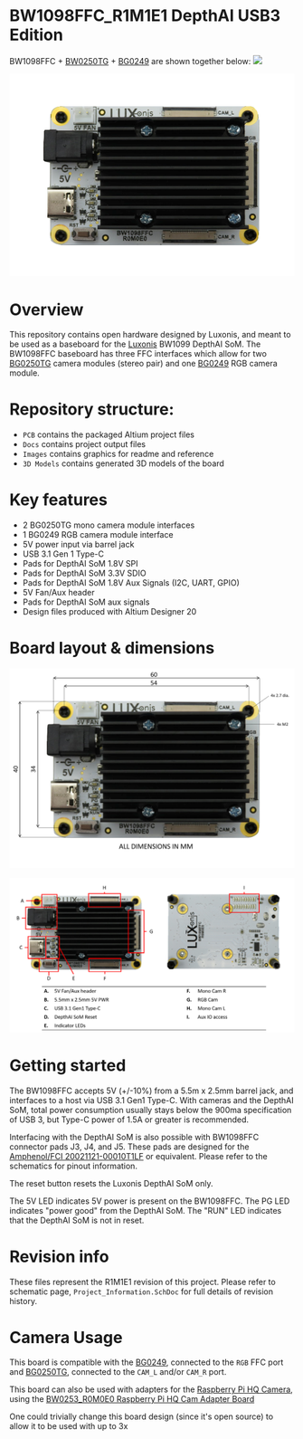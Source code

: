 # BW1098FFC_R1M1E1 DepthAI USB3 Edition

BW1098FFC + [BW0250TG](https://github.com/luxonis/depthai-hardware/tree/master/BG0250TG_DepthAI_Mono_Camera) + [BG0249](https://github.com/luxonis/depthai-hardware/tree/master/BG0249_DepthAI_RGB_Camera) are shown together below:
![](https://i.imgur.com/LXjLpzX.jpg)

![](Images/BW1098FFC_R0M0E0_front.png)

# Overview
This repository contains open hardware designed by Luxonis, and meant to be used as a baseboard for the [Luxonis](https://www.luxonis.com/depthai) BW1099 DepthAI SoM. The BW1098FFC baseboard has three FFC interfaces which allow for two [BG0250TG](https://github.com/luxonis/depthai-hardware/tree/master/BG0250TG_DepthAI_Mono_Camera) camera modules (stereo pair) and one [BG0249](https://github.com/luxonis/depthai-hardware/tree/master/BG0249_DepthAI_RGB_Camera) RGB camera module. 

# Repository structure:
* `PCB` contains the packaged Altium project files
* `Docs` contains project output files
* `Images` contains graphics for readme and reference
* `3D Models` contains generated 3D models of the board
# Key features
* 2 BG0250TG mono camera module interfaces
* 1 BG0249 RGB camera module interface
* 5V power input via barrel jack
* USB 3.1 Gen 1 Type-C
* Pads for DepthAI SoM 1.8V SPI
* Pads for DepthAI SoM 3.3V SDIO 
* Pads for DepthAI SoM 1.8V Aux Signals (I2C, UART, GPIO)
* 5V Fan/Aux header
* Pads for DepthAI SoM aux signals
* Design files produced with Altium Designer 20

# Board layout & dimensions

![](Images/BW1098FFC_R0M0E0_dims.png)

![](Images/BW1098FFC_R0M0E0_diag.png)

# Getting started  

The BW1098FFC accepts 5V (+/-10%) from a 5.5m x 2.5mm barrel jack, and interfaces to a host via USB 3.1 Gen1 Type-C. With cameras and the DepthAI SoM, total power consumption usually stays below the 900ma specification of USB 3, but Type-C power of 1.5A or greater is recommended. 

Interfacing with the DepthAI SoM is also possible with BW1098FFC connector pads J3, J4, and J5. These pads are designed for the [Amphenol/FCI 20021121-00010T1LF](https://octopart.com/20021121-00010t1lf-amphenol+icc+%2F+fci-93112650?r=sp) or equivalent. Please refer to the schematics for pinout information. 

The reset button resets the Luxonis DepthAI SoM only. 

The 5V LED indicates 5V power is present on the BW1098FFC. The PG LED indicates "power good" from the DepthAI SoM. The "RUN" LED indicates that the DepthAI SoM is not in reset.

# Revision info

These files represent the R1M1E1 revision of this project. Please refer to schematic page, `Project_Information.SchDoc` for full details of revision history.

# Camera Usage

This board is compatible with the [BG0249](https://github.com/luxonis/depthai-hardware/tree/master/BG0249_DepthAI_RGB_Camera), connected to the `RGB` FFC port and [BG0250TG](https://github.com/luxonis/depthai-hardware/tree/master/BG0250TG_DepthAI_Mono_Camera), connected to the `CAM_L` and/or `CAM_R` port.

This board can also be used with adapters for the [Raspberry Pi HQ Camera](https://www.raspberrypi.org/products/raspberry-pi-high-quality-camera/), using the [BW0253_R0M0E0 Raspberry Pi HQ Cam Adapter Board](https://github.com/luxonis/depthai-hardware/tree/master/BW0253_R0M0E0_RPIHQ_ADAPTER)

One could trivially change this board design (since it's open source) to allow it to be used with up to 3x 
